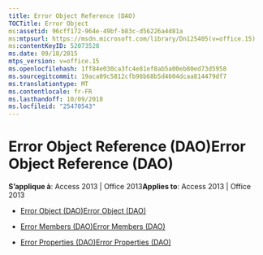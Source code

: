 ```yaml
---
title: Error Object Reference (DAO)
TOCTitle: Error Object
ms:assetid: 96cff172-964e-49bf-b83c-d56226a4d81a
ms:mtpsurl: https://msdn.microsoft.com/library/Dn125405(v=office.15)
ms:contentKeyID: 52073528
ms.date: 09/18/2015
mtps_version: v=office.15
ms.openlocfilehash: 1ff84e030ca3fc4e81ef8ab5a00eb80ed73d5958
ms.sourcegitcommit: 19aca09c5812cfb98b68b5d4604dcaa814479df7
ms.translationtype: MT
ms.contentlocale: fr-FR
ms.lasthandoff: 10/09/2018
ms.locfileid: "25470543"
---
```

# <a name="error-object-reference-dao"></a><span data-ttu-id="36ddf-102">Error Object Reference (DAO)</span><span class="sxs-lookup"><span data-stu-id="36ddf-102">Error Object Reference (DAO)</span></span>


<span data-ttu-id="36ddf-103">**S’applique à**: Access 2013 | Office 2013</span><span class="sxs-lookup"><span data-stu-id="36ddf-103">**Applies to**: Access 2013 | Office 2013</span></span>



  - [<span data-ttu-id="36ddf-104">Error Object (DAO)</span><span class="sxs-lookup"><span data-stu-id="36ddf-104">Error Object (DAO)</span></span>](error-object-dao.md)

  - [<span data-ttu-id="36ddf-105">Error Members (DAO)</span><span class="sxs-lookup"><span data-stu-id="36ddf-105">Error Members (DAO)</span></span>](error-members-dao.md)

  - [<span data-ttu-id="36ddf-106">Error Properties (DAO)</span><span class="sxs-lookup"><span data-stu-id="36ddf-106">Error Properties (DAO)</span></span>](error-properties-dao.md)

